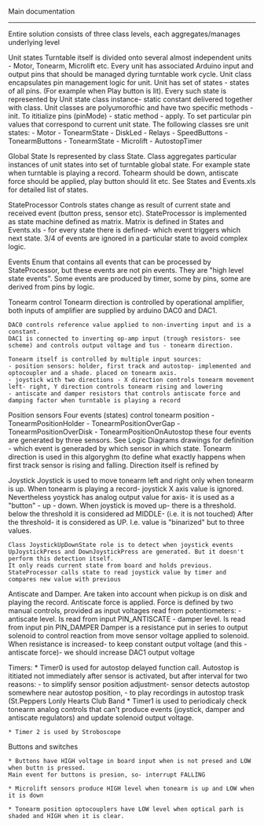 Main documentation
_____________________________________________________
Entire solution consists of three class levels, each aggregates/manages underlying level

Unit states
	Turntable itself is divided onto several almost independent units - Motor, Tonearm, Microlift etc. Every unit has associated Arduino input and output pins 
	that should be managed dyring turntable work cycle. Unit class encapsulates pin management logic for unit. 
	Unit has set of states - states of all pins. (For example when Play button is lit). Every such state is represented by Unit state class instance- static constant
	delivered together with class. 
	Unit classes are polyumorofhic and have two specific methods 
	- init. To ititialize pins (pinMode) - static method
	- apply. To set particular pin values that correspond to current unit state. 
	The following classes sre unit states:
	- Motor
	- TonearmState
	- DiskLed
	- Relays
	- SpeedButtons
	- TonearmButtons
	- TonearmState
	- Microlift
	- AutostopTimer
	
Global State
	Is represented by class State. Class aggregates particular instances of unit states into set of turntable global state. For example state when turntable is playing a record.
	Tohearm should be down, antiscate force should be applied, play button should lit etc. 
	See States and Events.xls for detailed list of states.

StateProcessor 
	Controls states change as result of current state and received event (button press, sensor etc). StateProcessor is implemented as state machine defined as matrix. 
	Matrix is defined in States and Events.xls - for every state there is defined- which event triggers which next state. 3/4 of events are ignored in a particular 
	state to avoid complex logic.

Events
	Enum that contains all events that can be processed by StateProcessor, but these events are not pin events. They are "high level state events". Some events are produced by timer,
	some by pins, some are derived from pins by logic. 

Tonearm control
	Tonearm direction is controlled by operational amplifier, both inputs of amplifier are supplied by arduino DAC0 and DAC1.

	DAC0 controls reference value applied to non-inverting input and is a constant.
	DAC1 is connected to inverting op-amp input (trough resistors- see scheme) and controls output voltage and tus - tonearm direction.

	Tonearm itself is controlled by multiple input sources:
	- position sensors: holder, first track and autostop- implemented and optocoupler and a shade. placed on tonearm axis. 
	- joystick with two directions - X direction controls tonearm movement left- right, Y direction controls tonearm rising and lowering
	- antiscate and damper resistors that controls antiscate force and damping factor when turntable is playing a record

Position sensors
	Four events (states) control tonearm position
	- TonearmPositionHolder
	- TonearmPositionOverGap
	- TonearmPositionOverDisk
	- TonearmPositionOnAutostop
	these four events are generated by three sensors. See Logic Diagrams drawings for definition - which event is generaded by which sensor in which state. 
	Tonearm direction is used in this algoryghm (to define what exactly happens when first track sensor is rising and falling. 
	Direction itself is refined by 

Joystick
	Joystick is used to move tonearm left and right only when tonearm is up. When tonearm is playing a record- joystick X axis value is ignored. 
	Nevertheless yoystick has analog output value for axis- it is used as a "button" - up - down.
	When joystick is moved up- there is a threshold. below the threshold it is considered ad MIDDLE- (i.e. it is not touched)
	After the threshold- it is considered as UP. I.e. value is "binarized" but to three values.

	Class JoystickUpDownState role is to detect when joystick events UpJoystickPress and DownJoystickPress are generated. But it doesn't perform this detection itself.
	It only reads current state from board and holds previous. StateProcessor calls state to read joystick value by timer and compares new value with previous

Antiscate and Damper. 
	Are taken into account when pickup is on disk and playing the record. Antiscate force is applied. Force is defined by two manual controls, provided as input
	voltages read from potentiometers:
	- antiscate level. Is read from input PIN_ANTISCATE
	- damper level. Is read from input pin PIN_DAMPER
	Damper is a resistance put in series to output solenoid to control reaction from move sensor voltage applied to solenoid. When resistance is increased- to keep
	constant output voltage (and this - antiscate force)- we should increase DAC1 output voltage
	
Timers:
	* Timer0 is used for autostop delayed function call. Autostop is ititiated not immediately after sensor is activated, but after interval for two reasons:
		- to simplify sensor position adjustment- sensor detects autostop somewhere near autostop position,
		- to play recordings in autostop trask (St.Peppers Lonly Hearts Club Band
	* Timer1 is used to periodicaly check tonearm analog controls that can't produce events (joystick, damper and antiscate regulators) and update solenoid output voltage. 

	* Timer 2 is used by Stroboscope

Buttons and switches
	
	* Buttons have HIGH voltage in board input when is not presed and LOW when buttn is pressed. 
	Main event for buttons is presion, so- interrupt FALLING

	* Microlift sensors produce HIGH level when tonearm is up and LOW when it is down

	* Tonearm position optocouplers have LOW level when optical parh is shaded and HIGH when it is clear. 
